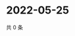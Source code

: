 # 2022-05-25

共 0 条

<!-- BEGIN WEIBO -->
<!-- 最后更新时间 Wed May 25 2022 01:22:34 GMT+0800 (China Standard Time) -->

<!-- END WEIBO -->

